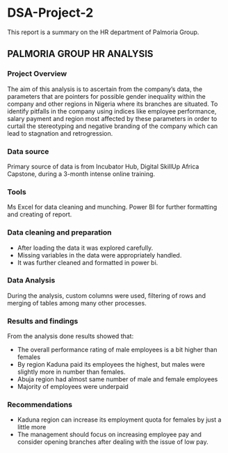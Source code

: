 # DSA-Project-2
This report is a summary on the HR department of Palmoria Group.  

## PALMORIA GROUP HR ANALYSIS
### Project Overview
The aim of this analysis is to ascertain from the company’s data, the parameters that are pointers for possible gender inequality within the company and other regions in Nigeria where its branches are situated. To identify pitfalls in the company using indices like employee performance, salary payment and region most affected by these parameters in order to curtail the stereotyping and negative branding of the company which can lead to stagnation and retrogression.

### Data source
Primary source of data is from Incubator Hub, Digital SkillUp Africa Capstone, during a 3-month intense online training.

### Tools
Ms Excel for data cleaning and munching. 
Power BI for further formatting and creating of report.

### Data cleaning and preparation
 - After loading the data it was explored carefully.
 - Missing variables in the data were appropriately handled. 
 - It was further cleaned and formatted in power bi.

### Data Analysis 
During the analysis, custom columns were used, filtering of rows and merging of tables among many other processes.

### Results and findings
From the analysis done results showed that:
 - The overall performance rating of male employees is a bit higher than females
 - By region Kaduna paid its employees the highest, but males were slightly more in number than females.
 - Abuja region had almost same number of male and female employees
 - Majority of employees were underpaid

### Recommendations
 - Kaduna region can increase its employment quota for females by just a little more
 - The management should focus on increasing employee pay and consider opening branches after dealing with the issue of low pay.

	  
